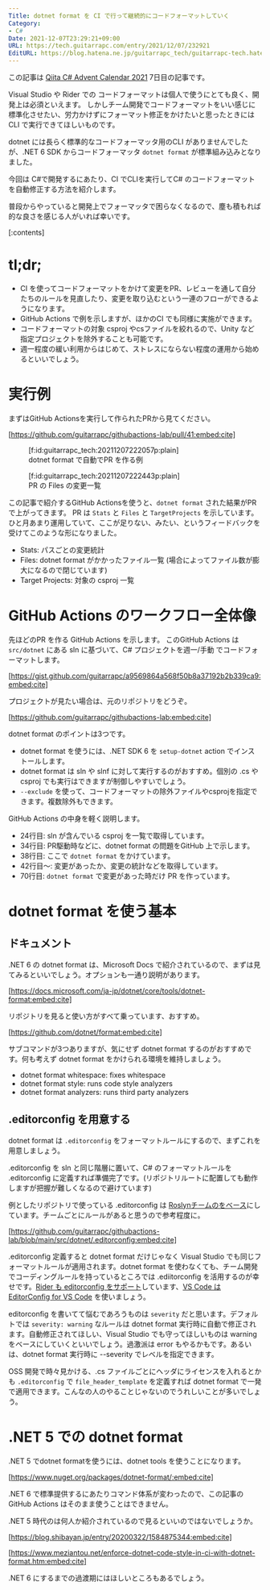 ```yaml
---
Title: dotnet format を CI で行って継続的にコードフォーマットしていく
Category:
- C#
Date: 2021-12-07T23:29:21+09:00
URL: https://tech.guitarrapc.com/entry/2021/12/07/232921
EditURL: https://blog.hatena.ne.jp/guitarrapc_tech/guitarrapc-tech.hatenablog.com/atom/entry/13574176438040568931
---
```


この記事は [Qiita C# Advent Calendar 2021](https://qiita.com/advent-calendar/2021/csharplang) 7日目の記事です。

Visual Studio や Rider での コードフォーマットは個人で使うにとても良く、開発上は必須といえます。
しかしチーム開発でコードフォーマットをいい感じに標準化させたい、労力かけずにフォーマット修正をかけたいと思ったときには CLI で実行できてほしいものです。

dotnet には長らく標準的なコードフォーマッタ用のCLI がありませんでしたが、.NET 6 SDK からコードフォーマッタ `dotnet format` が標準組み込みとなりました。

今回は C#で開発するにあたり、CI でCLIを実行してC# のコードフォーマットを自動修正する方法を紹介します。

普段からやっていると開発上でフォーマッタで困らなくなるので、塵も積もれば的な良さを感じる人がいれば幸いです。

[:contents]


# tl;dr;

* CI を使ってコードフォーマットをかけて変更をPR、レビューを通して自分たちのルールを見直したり、変更を取り込むという一連のフローができるようになります。
* GitHub Actions で例を示しますが、ほかのCI でも同様に実施ができます。
* コードフォーマットの対象 csproj やcsファイルを絞れるので、Unity など指定プロジェクトを除外することも可能です。
* 週一程度の緩い利用からはじめて、ストレスにならない程度の運用から始めるといいでしょう。

# 実行例

まずはGitHub Actionsを実行して作られたPRから見てください。

[https://github.com/guitarrapc/githubactions-lab/pull/41:embed:cite]

<figure class="figure-image figure-image-fotolife" title="dotnet format で自動でPR を作る例">[f:id:guitarrapc_tech:20211207222057p:plain]<figcaption>dotnet format で自動でPR を作る例</figcaption></figure>

<figure class="figure-image figure-image-fotolife" title="PR の Files の変更一覧">[f:id:guitarrapc_tech:20211207222443p:plain]<figcaption>PR の Files の変更一覧</figcaption></figure>

この記事で紹介するGitHub Actionsを使うと、`dotnet format` された結果がPRで上がってきます。
PR は `Stats` と `Files` と `TargetProjects` を示しています。ひと月あまり運用していて、ここが足りない、みたい、というフィードバックを受けてこのような形になりました。

* Stats: パスごとの変更統計
* Files: dotnet format がかかったファイル一覧 (場合によってファイル数が膨大になるので閉じています)
* Target Projects: 対象の csproj 一覧

# GitHub Actions のワークフロー全体像

先ほどのPR を作る GitHub Actions を示します。
このGitHub Actions は `src/dotnet` にある sln に基づいて、C# プロジェクトを週一/手動 でコードフォーマットします。

[https://gist.github.com/guitarrapc/a9569864a568f50b8a37192b2b339ca9:embed:cite]

プロジェクトが見たい場合は、元のリポジトリをどうぞ。



[https://github.com/guitarrapc/githubactions-lab:embed:cite]



dotnet format のポイントは3つです。

* dotnet format を使うには、.NET SDK 6 を `setup-dotnet` action でインストールします。
* dotnet format は sln や slnf に対して実行するのがおすすめ。個別の .cs や csproj でも実行はできますが制御しやすいでしょう。
* `--exclude` を使って、コードフォーマットの除外ファイルやcsprojを指定できます。複数除外もできます。

GitHub Actions の中身を軽く説明します。

* 24行目: sln が含んでいる csproj を一覧で取得しています。
* 34行目: PR駆動時などに、dotnet format の問題をGitHub 上で示します。
* 38行目: ここで `dotnet format` をかけています。
* 42行目～: 変更があったか、変更の統計などを取得しています。
* 70行目: `dotnet format` で変更があった時だけ PR を作っています。

# dotnet format を使う基本

## ドキュメント

.NET 6 の dotnet format は、Microsoft Docs で紹介されているので、まずは見てみるといいでしょう。オプションも一通り説明があります。

[https://docs.microsoft.com/ja-jp/dotnet/core/tools/dotnet-format:embed:cite]

リポジトリを見ると使い方がすべて乗っています、おすすめ。

[https://github.com/dotnet/format:embed:cite]

サブコマンドが3つありますが、気にせず dotnet format するのがおすすめです。何も考えず dotnet format をかけられる環境を維持しましょう。

* dotnet format whitespace: fixes whitespace
* dotnet format style: runs code style analyzers
* dotnet format analyzers: runs third party analyzers

## .editorconfig を用意する

dotnet format は `.editorconfig` をフォーマットルールにするので、まずこれを用意しましょう。

.editorconfig を sln と同じ階層に置いて、C# のフォーマットルールを .editorconfig に定義すれば準備完了です。(リポジトリルートに配置しても動作しますが把握が難しくなるので避けています) 

例としたリポジトリで使っている .editorconfig は [Roslynチームのをベース](https://github.com/dotnet/roslyn/blob/main/.editorconfig)にしています。チームごとにルールがあると思うので参考程度に。

[https://github.com/guitarrapc/githubactions-lab/blob/main/src/dotnet/.editorconfig:embed:cite]

.editorconfig 定義すると dotnet format だけじゃなく Visual Studio でも同じフォーマットルールが適用されます。dotnet format を使わなくても、チーム開発でコーディングルールを持っているところでは .ediitorconfig を活用するのが幸せです。[Rider も editorconfig をサポート](https://www.jetbrains.com/help/rider/Using_EditorConfig.html)しています、[VS Code は EditorConfig for VS Code](https://marketplace.visualstudio.com/items?itemName=EditorConfig.EditorConfig) を使いましょう。

editorconfig を書いてて悩むであろうものは `severity` だと思います。デフォルトでは `severity: warning` なルールは dotnet format 実行時に自動で修正されます。自動修正されてほしい、Visual Studio でも守ってほしいものは warning をベースにしていくといいでしょう。過激派は error もやるかもです。あるいは、dotnet format 実行時に --severity でレベルを指定できます。

OSS 開発で時々見かける、.cs ファイルごとにヘッダにライセンスを入れるとかも `.editorconfig` で `file_header_template` を定義すれば dotnet format で一発で適用できます。こんなの人のやることじゃないのでうれしいことが多いでしょう。

# .NET 5 での dotnet format

.NET 5 でdotnet formatを使うには、dotnet tools を使うことになります。

[https://www.nuget.org/packages/dotnet-format/:embed:cite]

.NET 6 で標準提供するにあたりコマンド体系が変わったので、この記事の GitHub Actions はそのまま使うことはできません。

.NET 5 時代のは何人か紹介されているので見るといいのではないでしょうか。

[https://blog.shibayan.jp/entry/20200322/1584875344:embed:cite]

[https://www.meziantou.net/enforce-dotnet-code-style-in-ci-with-dotnet-format.htm:embed:cite]

.NET 6 にするまでの過渡期にはほしいところもあるでしょう。
